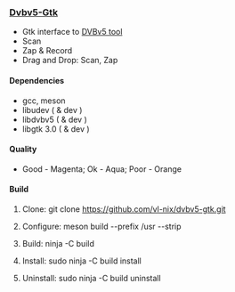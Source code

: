 ### [Dvbv5-Gtk](https://github.com/vl-nix/dvbv5-gtk)

* Gtk interface to [DVBv5 tool](https://www.linuxtv.org/wiki/index.php/DVBv5_Tools)
* Scan
* Zap & Record
* Drag and Drop: Scan, Zap


#### Dependencies

* gcc, meson
* libudev ( & dev )
* libdvbv5 ( & dev )
* libgtk 3.0 ( & dev )


#### Quality

* Good - Magenta; Ok - Aqua; Poor - Orange


#### Build

1. Clone: git clone https://github.com/vl-nix/dvbv5-gtk.git

2. Configure: meson build --prefix /usr --strip

3. Build: ninja -C build

4. Install: sudo ninja -C build install

5. Uninstall: sudo ninja -C build uninstall

